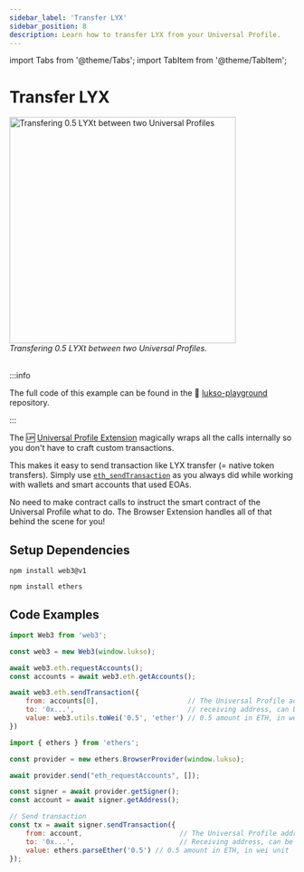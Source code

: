 ```yaml
---
sidebar_label: 'Transfer LYX'
sidebar_position: 8
description: Learn how to transfer LYX from your Universal Profile.
---
```


import Tabs from '@theme/Tabs';
import TabItem from '@theme/TabItem';

# Transfer LYX

<div style={{textAlign: 'center', color: 'grey'}}>
  <img
    src={require('../img/transfer-lyx.png').default}
    alt="Transfering 0.5 LYXt between two Universal Profiles"
    width="400"
  />
<br/>
<i>Transfering 0.5 LYXt between two Universal Profiles.</i>
<br /><br />
</div>

:::info

The full code of this example can be found in the 👾 [lukso-playground](https://github.com/lukso-network/lukso-playground/tree/main/transfer-lyx) repository.

:::

The 🆙 [Universal Profile Extension](https://chrome.google.com/webstore/detail/universal-profiles/abpickdkkbnbcoepogfhkhennhfhehfn) magically wraps all the calls internally so you don't have to craft custom transactions.

This makes it easy to send transaction like LYX transfer (= native token transfers). Simply use [`eth_sendTransaction`](https://ethereum.org/en/developers/docs/apis/json-rpc/#eth_sendtransaction) as you always did while working with wallets and smart accounts that used EOAs.

No need to make contract calls to instruct the smart contract of the Universal Profile what to do. The Browser Extension handles all of that behind the scene for you!

## Setup Dependencies

<Tabs groupId="web3-lib">
  
  <TabItem value="web3" label="web3">

```shell
npm install web3@v1
```

  </TabItem>

  <TabItem value="ethers" label="ethers">

```shell
npm install ethers
```

  </TabItem>

</Tabs>

## Code Examples

<Tabs groupId="web3-lib">
  
  <TabItem value="web3" label="web3">

<!-- prettier-ignore-start -->

```js
import Web3 from 'web3';

const web3 = new Web3(window.lukso);

await web3.eth.requestAccounts();
const accounts = await web3.eth.getAccounts();

await web3.eth.sendTransaction({
    from: accounts[0],                      // The Universal Profile address
    to: '0x...',                            // receiving address, can be a UP or EOA
    value: web3.utils.toWei('0.5', 'ether') // 0.5 amount in ETH, in wei unit
})
```
<!-- prettier-ignore-end -->

  </TabItem>

  <TabItem value="ethers" label="ethers">

<!-- prettier-ignore-start -->

```js
import { ethers } from 'ethers';

const provider = new ethers.BrowserProvider(window.lukso);

await provider.send("eth_requestAccounts", []);

const signer = await provider.getSigner();
const account = await signer.getAddress();

// Send transaction
const tx = await signer.sendTransaction({
    from: account,                        // The Universal Profile address
    to: '0x...',                          // Receiving address, can be a UP or EOA
    value: ethers.parseEther('0.5') // 0.5 amount in ETH, in wei unit
});
```
<!-- prettier-ignore-end -->

  </TabItem>

</Tabs>

